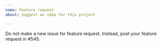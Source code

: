 ```yaml
---
name: Feature request
about: Suggest an idea for this project

---
```


Do not make a new issue for feature request. Instead, post your feature request in #545.
